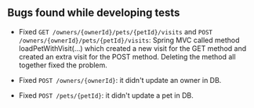 ## Bugs found while developing tests

- Fixed `GET /owners/{ownerId}/pets/{petId}/visits` 
and `POST /owners/{ownerId}/pets/{petId}/visits`:
Spring MVC called method loadPetWithVisit(...) which created a new visit 
for the GET method and created an extra visit for the POST method. 
Deleting the method all together fixed the problem.

- Fixed `POST /owners/{ownerId}`: it didn't update an owner in DB.
- Fixed `POST /pets/{petId}`: it didn't update a pet in DB. 
